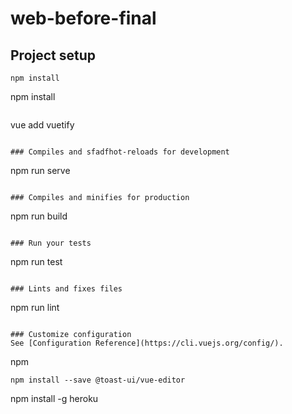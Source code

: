 # web-before-final

## Project setup
```
npm install
```
npm install
```

```
vue add vuetify
```

### Compiles and sfadfhot-reloads for development
```
npm run serve
```

### Compiles and minifies for production
```
npm run build
```

### Run your tests
```
npm run test
```

### Lints and fixes files
```
npm run lint
```

### Customize configuration
See [Configuration Reference](https://cli.vuejs.org/config/).

```

npm

```
npm install --save @toast-ui/vue-editor

```
npm install -g heroku